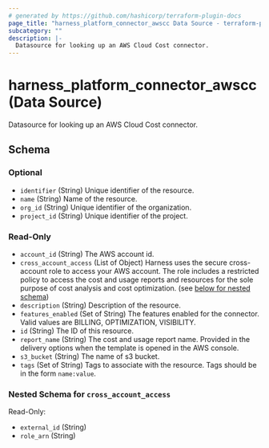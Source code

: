 ```yaml
---
# generated by https://github.com/hashicorp/terraform-plugin-docs
page_title: "harness_platform_connector_awscc Data Source - terraform-provider-harness"
subcategory: ""
description: |-
  Datasource for looking up an AWS Cloud Cost connector.
---
```


# harness_platform_connector_awscc (Data Source)

Datasource for looking up an AWS Cloud Cost connector.



<!-- schema generated by tfplugindocs -->
## Schema

### Optional

- `identifier` (String) Unique identifier of the resource.
- `name` (String) Name of the resource.
- `org_id` (String) Unique identifier of the organization.
- `project_id` (String) Unique identifier of the project.

### Read-Only

- `account_id` (String) The AWS account id.
- `cross_account_access` (List of Object) Harness uses the secure cross-account role to access your AWS account. The role includes a restricted policy to access the cost and usage reports and resources for the sole purpose of cost analysis and cost optimization. (see [below for nested schema](#nestedatt--cross_account_access))
- `description` (String) Description of the resource.
- `features_enabled` (Set of String) The features enabled for the connector. Valid values are BILLING, OPTIMIZATION, VISIBILITY.
- `id` (String) The ID of this resource.
- `report_name` (String) The cost and usage report name. Provided in the delivery options when the template is opened in the AWS console.
- `s3_bucket` (String) The name of s3 bucket.
- `tags` (Set of String) Tags to associate with the resource. Tags should be in the form `name:value`.

<a id="nestedatt--cross_account_access"></a>
### Nested Schema for `cross_account_access`

Read-Only:

- `external_id` (String)
- `role_arn` (String)


